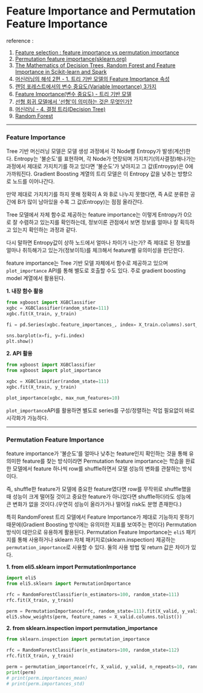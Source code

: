 # Feature Importance and Permutation Feature Importance
reference :
1. [Feature selection : feature importance vs permutation importance](https://hwi-doc.tistory.com/entry/Feature-selection-feature-importance-vs-permutation-importance)
2. [Permutation feature importance(sklearn.org)](https://scikit-learn.org/stable/modules/permutation_importance.html)
3. [The Mathematics of Decision Trees, Random Forest and Feature Importance in Scikit-learn and Spark](https://towardsdatascience.com/the-mathematics-of-decision-trees-random-forest-and-feature-importance-in-scikit-learn-and-spark-f2861df67e3)
4. [머신러닝의 해석 2편 - 1. 트리 기반 모델의 Feature Importance 속성](https://soohee410.github.io/iml_tree_importance)
5. [랜덤 포레스트에서의 변수 중요도(Variable Importance) 3가지](https://velog.io/@vvakki_/랜덤-포레스트에서의-변수-중요도Variable-Importance-3가지)
6. [Feature Importance(변수 중요도) - 트리 기반 모델](https://pangyo-datascientist.tistory.com/m/entry/Featrue-Importance변수-중요도-트리-기반-모델?category=391202)
7. [선형 회귀 모델에서 '선형'이 의미하는 것은 무엇인가?](https://brunch.co.kr/@gimmesilver/18)
8. [머신러닝 - 4. 결정 트리(Decision Tree)](https://bkshin.tistory.com/entry/머신러닝-4-결정-트리Decision-Tree)
9. [Random Forest](https://woolulu.tistory.com/28)
---
### Feature Importance
Tree 기반 머신러닝 모델은 모델 생성 과정에서 각 Node별 Entropy가 발생(계산)한다. Entropy는 '불순도'를 표현하며, 각 Node가 연장되며 가지치기(의사결정)해나가는 과정에서 제대로 가지치기를 하고 있다면 '불순도'가 낮아지고 그 값(Entroypy)은 0에 가까워진다. Gradient Boosting 계열의 트리 모델은 이 Entropy 값을 낮추는 방향으로 노드를 이어나간다.

만약 제대로 가지치기를 하지 못해 정확히 A 와 B로 나누지 못했다면, 즉 A로 분류한 공간에 B가 많이 남아있을 수록 그 값(Entropy)는 점점 올라간다.

Tree 모델에서 자체 함수로 제공하는 feature importance는 이렇게 Entropy가 0으로 잘 수렴하고 있는지를 확인하는데, 정보이론 관점에서 보면 정보를 얼마나 잘 획득하고 있는지 확인하는 과정과 같다.

다시 말하면 Entropy값이 상하 노드에서 얼마나 차이가 나는가? 즉 제대로 된 정보를 얼마나 취득해가고 있는가(정보이득)를 체크해서 feature별 유의미성을 판단한다.

feature importance는 Tree 기반 모델 자체에서 함수로 제공하고 있으며 ```plot_importance``` API를 통해 별도로 호출할 수도 있다. 주로 gradient boosting model 계열에서 활용된다.

**1. 내장 함수 활용**

```python
from xgboost import XGBClassifier
xgbc = XGBClassifier(random_state=111)
xgbc.fit(X_train, y_train)

fi = pd.Series(xgbc.feature_importances_, index= X_train.columns).sort_values(ascending=False)

sns.barplot(x=fi, y=fi.index)
plt.show()
```
**2. API 활용**
```python
from xgboost import XGBClassifier
from xgboost import plot_importance

xgbc = XGBClassifier(random_state=111)
xgbc.fit(X_train, y_train)

plot_importance(xgbc, max_num_features=10)
```

```plot_importance```API를 활용하면 별도로 series를 구성/정렬하는 작업 필요없이 바로 시각화가 가능하다.

---
### Permutation Feature Importance
feature importance가 '불순도'를 얼마나 낮추는 feature인지 확인하는 것을 통해 유의미한 feature를 찾는 방식이라면 Permutation feature importance는 학습을 완료한 모델에서 feature 하나씩 row를 shuffle하면서 모델 성능의 변화를 관찰하는 방식이다.

즉, shuffle한 feature가 모델에 중요한 feature였다면 row를 무작위로 shuffle했을 때 성능이 크게 떨어질 것이고 중요한 feature가 아니었다면 shuffle하더라도 성능에 큰 변화가 없을 것이다.(우연히 성능이 올라가거나 떨어질 risk도 분명 존재한다.)

특히 RandomForest 트리 모델에서 Feature Importance가 제대로 기능하지 못하기 때문에(Gradient Boosting 방식에는 유의미한 지표를 보여주는 편이다) Permutation 방식이 대안으로 유용하게 활용된다.
Permutation Feature Importance는 ```eli5``` 패키지를 통해 사용하거나 sklearn 자체 패키지로(sklearn.inspection) 제공하는 ```permutation_importance```로 사용할 수 있다. 둘의 사용 방법 및 return 값은 차이가 있다.

**1. from eli5.sklearn import PermutationImportance**
```python
import eli5
from eli5.sklearn import PermutationImportance

rfc = RandomForestClassifier(n_estimators=100, random_state=111)
rfc.fit(X_train, y_train)

perm = PermutationImportance(rfc, random_state=111).fit(X_valid, y_valid)
eli5.show_weights(perm, feature_names = X_valid.columns.tolist())
```

**2. from sklearn.inspection import permutation_importance**
```python
from sklearn.inspection import permutation_importance

rfc = RandomForestClassifier(n_estimators=100, random_state=112)
rfc.fit(X_train, y_train)

perm = permutation_importance(rfc, X_valid, y_valid, n_repeats=10, random_state=112)
print(perm)
# print(perm.importances_mean)
# print(perm.importances_std)
```
